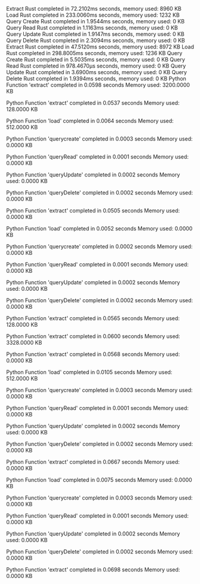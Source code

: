 
Extract Rust completed in 72.2102ms seconds, memory used: 8960 KB
Load Rust completed in 233.0060ms seconds, memory used: 1232 KB
Query Create Rust completed in 1.9544ms seconds, memory used: 0 KB
Query Read Rust completed in 1.1163ms seconds, memory used: 0 KB
Query Update Rust completed in 1.9147ms seconds, memory used: 0 KB
Query Delete Rust completed in 2.3094ms seconds, memory used: 0 KB
Extract Rust completed in 47.5120ms seconds, memory used: 8972 KB
Load Rust completed in 298.8005ms seconds, memory used: 1236 KB
Query Create Rust completed in 5.5035ms seconds, memory used: 0 KB
Query Read Rust completed in 978.4670µs seconds, memory used: 0 KB
Query Update Rust completed in 3.6900ms seconds, memory used: 0 KB
Query Delete Rust completed in 1.9394ms seconds, memory used: 0 KB
Python Function 'extract' completed in 0.0598 seconds
Memory used: 3200.0000 KB

Python Function 'extract' completed in 0.0537 seconds
Memory used: 128.0000 KB

Python Function 'load' completed in 0.0064 seconds
Memory used: 512.0000 KB

Python Function 'querycreate' completed in 0.0003 seconds
Memory used: 0.0000 KB

Python Function 'queryRead' completed in 0.0001 seconds
Memory used: 0.0000 KB

Python Function 'queryUpdate' completed in 0.0002 seconds
Memory used: 0.0000 KB

Python Function 'queryDelete' completed in 0.0002 seconds
Memory used: 0.0000 KB

Python Function 'extract' completed in 0.0505 seconds
Memory used: 0.0000 KB

Python Function 'load' completed in 0.0052 seconds
Memory used: 0.0000 KB

Python Function 'querycreate' completed in 0.0002 seconds
Memory used: 0.0000 KB

Python Function 'queryRead' completed in 0.0001 seconds
Memory used: 0.0000 KB

Python Function 'queryUpdate' completed in 0.0002 seconds
Memory used: 0.0000 KB

Python Function 'queryDelete' completed in 0.0002 seconds
Memory used: 0.0000 KB

Python Function 'extract' completed in 0.0565 seconds
Memory used: 128.0000 KB

Python Function 'extract' completed in 0.0600 seconds
Memory used: 3328.0000 KB

Python Function 'extract' completed in 0.0568 seconds
Memory used: 0.0000 KB

Python Function 'load' completed in 0.0105 seconds
Memory used: 512.0000 KB

Python Function 'querycreate' completed in 0.0003 seconds
Memory used: 0.0000 KB

Python Function 'queryRead' completed in 0.0001 seconds
Memory used: 0.0000 KB

Python Function 'queryUpdate' completed in 0.0002 seconds
Memory used: 0.0000 KB

Python Function 'queryDelete' completed in 0.0002 seconds
Memory used: 0.0000 KB

Python Function 'extract' completed in 0.0667 seconds
Memory used: 0.0000 KB

Python Function 'load' completed in 0.0075 seconds
Memory used: 0.0000 KB

Python Function 'querycreate' completed in 0.0003 seconds
Memory used: 0.0000 KB

Python Function 'queryRead' completed in 0.0001 seconds
Memory used: 0.0000 KB

Python Function 'queryUpdate' completed in 0.0002 seconds
Memory used: 0.0000 KB

Python Function 'queryDelete' completed in 0.0002 seconds
Memory used: 0.0000 KB

Python Function 'extract' completed in 0.0698 seconds
Memory used: 0.0000 KB

